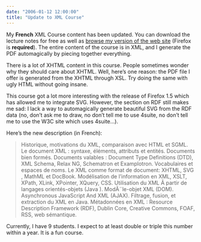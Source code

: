 ```yaml
---
date: "2006-01-12 12:00:00"
title: "Update to XML Course"
---
```




My __French__ XML Course content has been updated. You can download the lecture notes for free as well as [browse my version of the web site](https://lemire.me/tmpxml//) (Firefox is __required__). The entire content of the course is in XML, and I generate the PDF automagically by piecing together everything.

There is a lot of XHTML content in this course. People sometimes wonder why they should care about XHTML. Well, here&rsquo;s one reason: the PDF file I offer is generated from the XHTML through XSL. Try doing the same with ugly HTML without going insane.

This course got a lot more interesting with the release of Firefox 1.5 which has allowed me to integrate SVG. However, the section on RDF still makes me sad: I lack a way to automagically generate beautiful SVG from the RDF data (no, don&rsquo;t ask me to draw, no don&rsquo;t tell me to use 4suite, no don&rsquo;t tell me to use the W3C site which uses 4suite&hellip;).

 Here&rsquo;s the new description (in French):

> Historique, motivations du XML, comparaison avec HTML et SGML. Le document XML : syntaxe, éléments, attributs et entités. Documents bien formés. Documents valables : Document Type Definitions (DTD), XML Schema, Relax NG, Schematron et Examplotron. Vocabulaires et espaces de noms. Le XML comme format de document: XHTML, SVG , MathML et DocBook. Modélisation de l&rsquo;information en XML, XSLT, XPath, XLink, XPointer, XQuery, CSS. Utilisation du XML Ã  partir de langages orientés-objets (Java ). ModÃ¨le-objet XML (DOM). Asynchronous JavaScript And XML (AJAX). Filtrage, fusion, et extraction du XML en Java. Métadonnées en XML : Resource Description Framework (RDF), Dublin Core, Creative Commons, FOAF, RSS, web sémantique.


Currently, I have 9 students. I expect to at least double or triple this number within a year. It is a fun course.

